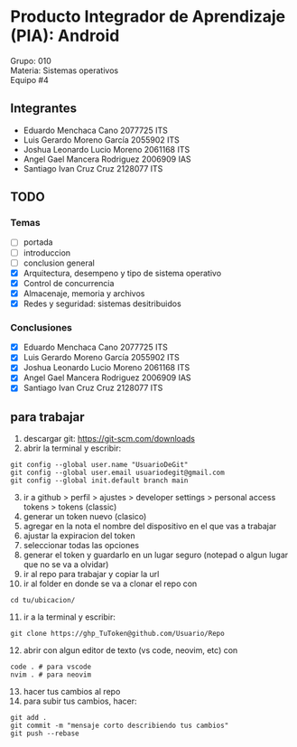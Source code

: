 ﻿# Producto Integrador de Aprendizaje (PIA): Android

Grupo: 010 <br>
Materia: Sistemas operativos <br>
Equipo #4 <br>

## Integrantes

- Eduardo Menchaca Cano 2077725 ITS
- Luis Gerardo Moreno García 2055902 ITS
- Joshua Leonardo Lucio Moreno 2061168 ITS
- Angel Gael Mancera Rodriguez 2006909 IAS
- Santiago Ivan Cruz Cruz 2128077 ITS

## TODO

### Temas

- [ ] portada
- [ ] introduccion
- [ ] conclusion general
- [x] Arquitectura, desempeno y tipo de sistema operativo
- [x] Control de concurrencia
- [x] Almacenaje, memoria y archivos
- [x] Redes y seguridad: sistemas desitribuidos

### Conclusiones

- [x] Eduardo Menchaca Cano 2077725 ITS
- [x] Luis Gerardo Moreno García 2055902 ITS
- [x] Joshua Leonardo Lucio Moreno 2061168 ITS
- [x] Angel Gael Mancera Rodriguez 2006909 IAS
- [x] Santiago Ivan Cruz Cruz 2128077 ITS

## para trabajar

1. descargar git: https://git-scm.com/downloads
2. abrir la terminal y escribir:

```
git config --global user.name "UsuarioDeGit"
git config --global user.email usuariodegit@gmail.com
git config --global init.default branch main
```

3. ir a github > perfil > ajustes > developer settings > personal access tokens > tokens (classic)
4. generar un token nuevo (clasico)
5. agregar en la nota el nombre del dispositivo en el que vas a trabajar
6. ajustar la expiracion del token
7. seleccionar todas las opciones
8. generar el token y guardarlo en un lugar seguro (notepad o algun lugar que no se va a olvidar)
9. ir al repo para trabajar y copiar la url
10. ir al folder en donde se va a clonar el repo con

```
cd tu/ubicacion/
```

11. ir a la terminal y escribir:

```
git clone https://ghp_TuToken@github.com/Usuario/Repo
```

12. abrir con algun editor de texto (vs code, neovim, etc) con

```
code . # para vscode
nvim . # para neovim
```

13. hacer tus cambios al repo
14. para subir tus cambios, hacer:

```
git add .
git commit -m "mensaje corto describiendo tus cambios"
git push --rebase
```
